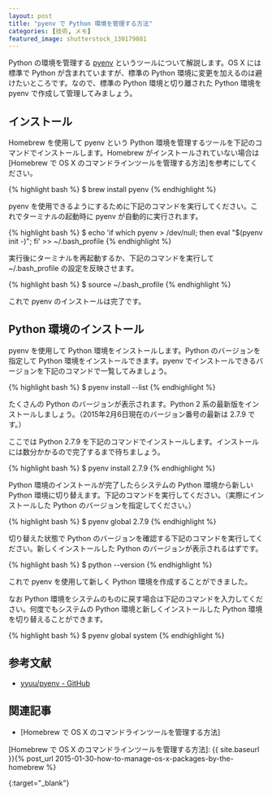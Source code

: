 ```yaml
---
layout: post
title: "pyenv で Python 環境を管理する方法"
categories: [技術, メモ]
featured_image: shutterstock_130179881
---
```

Python の環境を管理する [pyenv][yyuu/pyenv - GitHub] というツールについて解説します。OS X には標準で Python が含まれていますが、標準の Python 環境に変更を加えるのは避けたいところです。なので、標準の Python 環境と切り離された Python 環境を pyenv で作成して管理してみましょう。

インストール
------------

Homebrew を使用して pyenv という Python 環境を管理するツールを下記のコマンドでインストールします。Homebrew がインストールされていない場合は [Homebrew で OS X のコマンドラインツールを管理する方法]を参考にしてください。

{% highlight bash %}
$ brew install pyenv
{% endhighlight %}

pyenv を使用できるようにするために下記のコマンドを実行してください。これでターミナルの起動時に pyenv が自動的に実行されます。

{% highlight bash %}
$ echo 'if which pyenv > /dev/null; then eval "$(pyenv init -)"; fi' >> ~/.bash_profile
{% endhighlight %}

実行後にターミナルを再起動するか、下記のコマンドを実行して ~/.bash_profile の設定を反映させます。

{% highlight bash %}
$ source ~/.bash_profile
{% endhighlight %}

これで pyenv のインストールは完了です。

Python 環境のインストール
-------------------------

pyenv を使用して Python 環境をインストールします。Python のバージョンを指定して Python 環境をインストールできます。pyenv でインストールできるバージョンを下記のコマンドで一覧してみましょう。

{% highlight bash %}
$ pyenv install --list
{% endhighlight %}

たくさんの Python のバージョンが表示されます。Python 2 系の最新版をインストールしましょう。（2015年2月6日現在のバージョン番号の最新は 2.7.9 です。）

ここでは Python 2.7.9 を下記のコマンドでインストールします。インストールには数分かかるので完了するまで待ちましょう。

{% highlight bash %}
$ pyenv install 2.7.9
{% endhighlight %}

Python 環境のインストールが完了したらシステムの Python 環境から新しい Python 環境に切り替えます。下記のコマンドを実行してください。（実際にインストールした Python のバージョンを指定してください。）

{% highlight bash %}
$ pyenv global 2.7.9
{% endhighlight %}

切り替えた状態で Python のバージョンを確認する下記のコマンドを実行してください。新しくインストールした Python のバージョンが表示されるはずです。

{% highlight bash %}
$ python --version
{% endhighlight %}

これで pyenv を使用して新しく Python 環境を作成することができました。

なお Python 環境をシステムのものに戻す場合は下記のコマンドを入力してください。何度でもシステムの Python 環境と新しくインストールした Python 環境を切り替えることができます。

{% highlight bash %}
$ pyenv global system
{% endhighlight %}

参考文献
--------

* [yyuu/pyenv - GitHub]

関連記事
--------

* [Homebrew で OS X のコマンドラインツールを管理する方法]

[Homebrew で OS X のコマンドラインツールを管理する方法]: {{ site.baseurl }}{% post_url 2015-01-30-how-to-manage-os-x-packages-by-the-homebrew %}

[yyuu/pyenv - GitHub]: http://github.com/yyuu/pyenv
{:target="_blank"}
